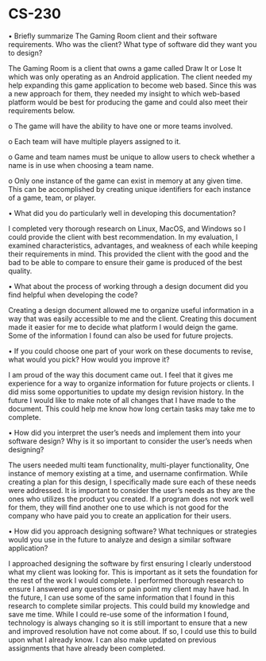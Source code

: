 # CS-230

•	Briefly summarize The Gaming Room client and their software requirements. Who was the client? What type of software did they want you to design? 

The Gaming Room is a client that owns a game called Draw It or Lose It which was only operating as an Android application. The client needed my help expanding this game application to become web based. Since this was a new approach for them, they needed my insight to which web-based platform would be best for producing the game and could also meet their requirements below. 

o	The game will have the ability to have one or more teams involved.

o	Each team will have multiple players assigned to it.

o	Game and team names must be unique to allow users to check whether a name is in use when choosing a team name.

o	Only one instance of the game can exist in memory at any given time. This can be accomplished by creating unique identifiers for each instance of a game, team, or player.

•	What did you do particularly well in developing this documentation?

I completed very thorough research on Linux, MacOS, and Windows so I could provide the client with best recommendation. In my evaluation, I examined characteristics, advantages, and weakness of each while keeping their requirements in mind. This provided the client with the good and the bad to be able to compare to ensure their game is produced of the best quality. 

•	What about the process of working through a design document did you find helpful when developing the code?

Creating a design document allowed me to organize useful information in a way that was easily accessible to me and the client. Creating this document made it easier for me to decide what platform I would deign the game. Some of the information I found can also be used for future projects. 

•	If you could choose one part of your work on these documents to revise, what would you pick? How would you improve it?

I am proud of the way this document came out. I feel that it gives me experience for a way to organize information for future projects or clients. I did miss some opportunities to update my design revision history. In the future I would like to make note of all changes that I have made to the document. This could help me know how long certain tasks may take me to complete. 

•	How did you interpret the user’s needs and implement them into your software design? Why is it so important to consider the user’s needs when designing?

The users needed multi team functionality, multi-player functionality, One instance of memory existing at a time, and username confirmation. While creating a plan for this design, I specifically made sure each of these needs were addressed. It is important to consider the user’s needs as they are the ones who utilizes the product you created. If a program does not work well for them, they will find another one to use which is not good for the company who have paid you to create an application for their users.   

•	How did you approach designing software? What techniques or strategies would you use in the future to analyze and design a similar software application? 

I approached designing the software by first ensuring I clearly understood what my client was looking for. This is important as it sets the foundation for the rest of the work I would complete. I performed thorough research to ensure I answered any questions or pain point my client may have had. In the future, I can use some of the same information that I found in this research to complete similar projects. This could build my knowledge and save me time. While I could re-use some of the information I found, technology is always changing so it is still important to ensure that a new and improved resolution have not come about. If so, I could use this to build upon what I already know. I can also make updated on previous assignments that have already been completed. 
